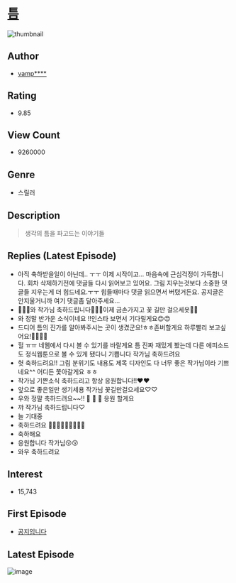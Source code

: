 # [틈](https://comic.naver.com/bestChallenge/list?titleId=698916)
![thumbnail](https://image-comic.pstatic.net/user_contents_data/challenge_comic/2020/08/03/262085/thumbnail_202x16492680dcc_504a_451e_893d_e7d5737609ca_00001955.JPEG)

## Author
- [vamp****](https://comic.naver.com/artistTitle?id=262085)

## Rating
- 9.85

## View Count
- 9260000

## Genre
- 스릴러

## Description
> 생각의 틈을 파고드는 이야기들

## Replies (Latest Episode)
- 아직 축하받을일이 아닌데.. ㅜㅜ 이제 시작이고... 마음속에 근심걱정이 가득합니다. 회차 삭제하기전에 댓글들 다시 읽어보고 있어요. 그림 지우는것보다 소중한 댓글들 지우는게 더 힘드네요.ㅜㅜ 힘들때마다 댓글 읽으면서 버텼거든요. 공지글은 안지울거니까 여기 댓글좀 달아주세요...
- 🎉🎉🎉와 작가님 축하드립니다🎉🎉🎉이제 금손가지고 꽃 길만 걸으세욧🌸🌸
- 와 정말 반가운 소식이네요 !!인스타 보면서 기다릴게요😍😍
- 드디어 틈의 진가를 알아봐주시는 곳이 생겼군요!ㅎㅎ존버할게요 하루빨리 보고싶어요!🙈👏👏👏
- 헐 ㅠㅠ 네웹에서 다시 볼 수 있기를 바랄게요 틈 진짜 재밌게 봤는데 다른 에피소드도 정식웹툰으로 볼 수 있게 됐다니 기쁩니다 작가님 축하드려요
- 헛 축하드려요!! 그림 분위기도 내용도 제목 디자인도 다 너무 좋은 작가님이라 기쁘네요^^ 어디든 쫓아갈게요 ㅎㅎ
- 작가님 기쁜소식 축하드리고 항상 응원합니다!!❤️❤️
- 앞으로 좋은일만 생기세용 작가님 꽃길만걸으세요♡♡
- 우와 정말 축하드려요~~!! 👏 👏 👏 응원 할게요
- 꺄 작가님 축하드립니다♡
- 늘 기대중
- 축하드려요 👏👏👏👏👏👏👏👏👏
- 축하해요
- 응원합니다 작가님😚😚
- 와우 축하드려요

## Interest
- 15,743

## First Episode
- [공지입니다](https://comic.naver.com/bestChallenge/detail?titleId=698916&no=124)

## Latest Episode
![image](https://image-comic.pstatic.net/user_contents_data/challenge_comic/2022/10/15/262085/upload_7089619314243285304.jpeg)
